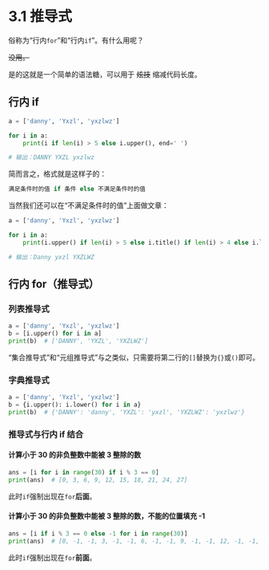 # 3.1 推导式

俗称为“行内`for`”和“行内`if`”。有什么用呢？

~~没用。~~

是的这就是一个简单的语法糖，可以用于 ~~炫技~~ 缩减代码长度。

## 行内 if

```python
a = ['danny', 'Yxzl', 'yxzlwz']

for i in a:
    print(i if len(i) > 5 else i.upper(), end=' ')

# 输出：DANNY YXZL yxzlwz 
```

简而言之，格式就是这样子的：

```python
满足条件时的值 if 条件 else 不满足条件时的值
```

当然我们还可以在“不满足条件时的值”上面做文章：

```python
a = ['danny', 'Yxzl', 'yxzlwz']

for i in a:
    print(i.upper() if len(i) > 5 else i.title() if len(i) > 4 else i.lower(), end=' ')

# 输出：Danny yxzl YXZLWZ 
```

## 行内 for（推导式）

### 列表推导式

```python
a = ['danny', 'Yxzl', 'yxzlwz']
b = [i.upper() for i in a]
print(b)  # ['DANNY', 'YXZL', 'YXZLWZ']
```

“集合推导式”和“元组推导式”与之类似，只需要将第二行的`[]`替换为`{}`或`()`即可。

### 字典推导式

```python
a = ['danny', 'Yxzl', 'yxzlwz']
b = {i.upper(): i.lower() for i in a}
print(b)  # {'DANNY': 'danny', 'YXZL': 'yxzl', 'YXZLWZ': 'yxzlwz'}
```

### 推导式与行内 if 结合

#### 计算小于 30 的非负整数中能被 3 整除的数

```python
ans = [i for i in range(30) if i % 3 == 0]
print(ans)  # [0, 3, 6, 9, 12, 15, 18, 21, 24, 27]
```

此时`if`强制出现在`for`**后面**。

#### 计算小于 30 的非负整数中能被 3 整除的数，不能的位置填充 -1

```python
ans = [i if i % 3 == 0 else -1 for i in range(30)]
print(ans)  # [0, -1, -1, 3, -1, -1, 6, -1, -1, 9, -1, -1, 12, -1, -1, 15, -1, -1, 18, -1, -1, 21, -1, -1, 24, -1, -1, 27, -1, -1]
```

此时`if`强制出现在`for`**前面**。

